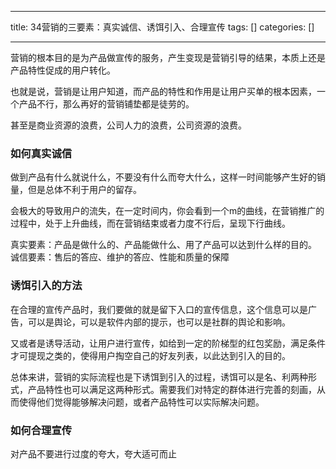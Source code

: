 
--- 
title:  34营销的三要素：真实诚信、诱饵引入、合理宣传 
tags: []
categories: [] 

---
营销的根本目的是为产品做宣传的服务，产生变现是营销引导的结果，本质上还是产品特性促成的用户转化。

也就是说，营销是让用户知道，而产品的特性和作用是让用户买单的根本因素，一个产品不行，那么再好的营销铺垫都是徒劳的。

甚至是商业资源的浪费，公司人力的浪费，公司资源的浪费。

### 如何真实诚信

做到产品有什么就说什么，不要没有什么而夸大什么，这样一时间能够产生好的销量，但是总体不利于用户的留存。

会极大的导致用户的流失，在一定时间内，你会看到一个m的曲线，在营销推广的过程中，处于上升曲线，而在营销结束或者力度不行后，呈现下行曲线。

真实要素：产品是做什么的、产品能做什么、用了产品可以达到什么样的目的。 诚信要素：售后的答应、维护的答应、性能和质量的保障

### 诱饵引入的方法

在合理的宣传产品时，我们要做的就是留下入口的宣传信息，这个信息可以是广告，可以是舆论，可以是软件内部的提示，也可以是社群的舆论和影响。

又或者是诱导活动，让用户进行宣传，如给到一定的阶梯型的红包奖励，满足条件才可提现之类的，使得用户掏空自己的好友列表，以此达到引入的目的。

总体来讲，营销的实际流程也是下诱饵到引入的过程，诱饵可以是名、利两种形式，产品特性也可以满足这两种形式。需要我们对特定的群体进行完善的刻画，从而使得他们觉得能够解决问题，或者产品特性可以实际解决问题。

### 如何合理宣传

对产品不要进行过度的夸大，夸大适可而止
